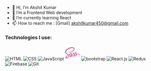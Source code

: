 - 👋 Hi, I’m Akshit Kumar
- 👀 I’m a Frontend Web development
- 🌱 I’m currently learning React 
- 📫 How to reach me : [Gmail] akshitkumar450@gmail.com

### Technologies I use:

 
 <img src='https://upload.wikimedia.org/wikipedia/commons/thumb/6/61/HTML5_logo_and_wordmark.svg/512px-HTML5_logo_and_wordmark.svg.png' alt='HTML' width='50' />
 <img src='https://i.pinimg.com/originals/eb/7e/20/eb7e20e646f5b7ec9ed4f8f78a5dee8f.png' alt='CSS' width='35' /> 
 <img src='https://cdn.worldvectorlogo.com/logos/logo-javascript.svg' alt='JavaScript' width='40' />
 <img alt="Sass" width="50" src="https://raw.githubusercontent.com/github/explore/80688e429a7d4ef2fca1e82350fe8e3517d3494d/topics/sass/sass.png" />
 <img alt="bootstrap" width="50" src="https://getbootstrap.com/docs/4.0/assets/brand/bootstrap-social.png" />
 <img src='https://upload.wikimedia.org/wikipedia/commons/thumb/a/a7/React-icon.svg/1280px-React-icon.svg.png' alt='React.js' width='70' />
 <img src='https://cdn.iconscout.com/icon/free/png-256/redux-283024.png' alt='Redux' width='50' />
 <img src='https://img.icons8.com/color/452/firebase.png' alt='Firebase' width='50' />
 <img src='https://upload.wikimedia.org/wikipedia/commons/thumb/3/3f/Git_icon.svg/1024px-Git_icon.svg.png' alt='Git' width='40' /> 
 
<!---
akshitkumar450/akshitkumar450 is a ✨ special ✨ repository because its `README.md` (this file) appears on your GitHub profile.
You can click the Preview link to take a look at your changes.
--->
